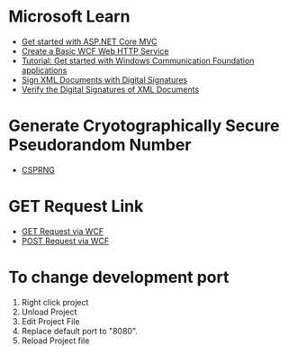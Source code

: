 # Microsoft Learn

- [Get started with ASP.NET Core MVC](https://learn.microsoft.com/en-us/aspnet/core/tutorials/first-mvc-app/start-mvc?view=aspnetcore-5.0&tabs=visual-studio)
- [Create a Basic WCF Web HTTP Service](https://learn.microsoft.com/en-us/dotnet/framework/wcf/feature-details/how-to-create-a-basic-wcf-web-http-service)
- [Tutorial: Get started with Windows Communication Foundation applications](https://learn.microsoft.com/en-us/dotnet/framework/wcf/getting-started-tutorial)
- [Sign XML Documents with Digital Signatures](https://learn.microsoft.com/en-us/dotnet/standard/security/how-to-sign-xml-documents-with-digital-signatures)
- [Verify the Digital Signatures of XML Documents](https://learn.microsoft.com/en-us/dotnet/standard/security/how-to-verify-the-digital-signatures-of-xml-documents)

# Generate Cryotographically Secure Pseudorandom Number

- [CSPRNG](https://stackoverflow.com/questions/1668353/how-can-i-generate-a-cryptographically-secure-pseudorandom-number-in-c)

# GET Request Link

- [GET Request via WCF](https://www.youtube.com/watch?v=dPPGMxx555w&t=35s)
- [POST Request via WCF](https://stackoverflow.com/questions/38766564/post-request-to-wcf-service-from-a-rest-client)

# To change development port

1. Right click project
2. Unload Project
3. Edit Project File
4. Replace default port to "8080".
5. Reload Project file